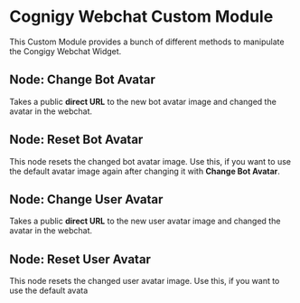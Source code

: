 # Cognigy Webchat Custom Module

This Custom Module provides a bunch of different methods to manipulate the Congigy Webchat Widget. 

## Node: Change Bot Avatar

Takes a public **direct URL** to the new bot avatar image and changed the avatar in the webchat. 


## Node: Reset Bot Avatar

This node resets the changed bot avatar image. Use this, if you want to use the default avatar image again after changing it with **Change Bot Avatar**.

## Node: Change User Avatar

Takes a public **direct URL** to the new user avatar image and changed the avatar in the webchat. 


## Node: Reset User Avatar

This node resets the changed user avatar image. Use this, if you want to use the default avata